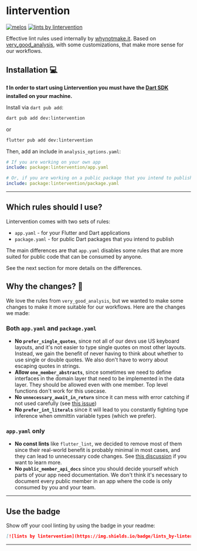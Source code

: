# lintervention

[![melos][melos_badge]][melos_link]
[![lints by lintervention][badge]][repo_link]

Effective lint rules used internally by [whynotmake.it][website]. Based on [very_good_analysis](https://pub.dev/very_good_analysis), with some customizations, that make more sense for our workflows.

## Installation 💻

**❗ In order to start using Lintervention you must have the [Dart SDK][dart_install_link] installed on your machine.**

Install via `dart pub add`:

```sh
dart pub add dev:lintervention
```
or
```sh
flutter pub add dev:lintervention
```

Then, add an include in `analysis_options.yaml`:
```yaml
# If you are working on your own app
include: package:lintervention/app.yaml

# Or, if you are working on a public package that you intend to publish
include: package:lintervention/package.yaml
```

---

## Which rules should I use?

Lintervention comes with two sets of rules:

- `app.yaml` - for your Flutter and Dart applications
- `package.yaml` - for public Dart packages that you intend to publish

The main differences are that `app.yaml` disables some rules that are more suited for public code that can be consumed by anyone.

See the next section for more details on the differences.

## Why the changes? 🤔

We love the rules from `very_good_analysis`, but we wanted to make some changes to make it more suitable for our workflows. Here are the changes we made:

### Both `app.yaml` and `package.yaml`
- **No `prefer_single_quotes`**, since not all of our devs use US keyboard layouts, and it's not easier to type single quotes on most other layouts. Instead, we gain the benefit of never having to think about whether to use single or double quotes. We also don't have to worry about escaping quotes in strings.
- **Allow `one_member_abstracts`**, since sometimes we need to define interfaces in the domain layer that need to be implemented in the data layer. They should be allowed even with one member. Top level functions don't work for this usecase.
- **No `unnecessary_await_in_return`** since it can mess with error catching if not used carefully (see [this issue](https://github.com/dart-lang/linter/issues/2357))
- **No `prefer_int_literals`** since it will lead to you constantly fighting type inference when ommittin variable types (which we prefer).

### `app.yaml` only
- **No const lints** like `flutter_lint`, we decided to remove most of them since their real-world benefit is probably minimal in most cases, and they can lead to unnecessary code changes. See [this discussion](https://github.com/dart-lang/core/issues/833) if you want to learn more.
- **No `public_member_api_docs`** since you should decide yourself which parts of your app need documentation. We don't think it's necessary to document every public member in an app where the code is only consumed by you and your team.

---

## Use the badge

Show off your cool linting by using the badge in your readme:

```md
[![lints by lintervention](https://img.shields.io/badge/lints_by-lintervention-3A5A40)](https://github.com/whynotmake-it/lintervention)
```

---

[website]: https://whynotmake.it

[dart_install_link]: https://dart.dev/get-dart
[license_badge]: https://img.shields.io/badge/license-MIT-blue.svg
[license_link]: https://opensource.org/licenses/MIT

[melos_badge]: https://img.shields.io/badge/maintained%20with-melos-f700ff.svg?style=flat-square
[melos_link]: https://github.com/invertase/melos

[badge]: https://img.shields.io/badge/lints_by-lintervention-3A5A40
[repo_link]: https://github.com/whynotmake-it/lintervention
